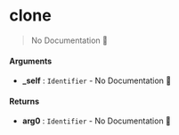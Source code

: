 # clone

> No Documentation 🚧

#### Arguments

- **\_self** : `Identifier` \- No Documentation 🚧

#### Returns

- **arg0** : `Identifier` \- No Documentation 🚧